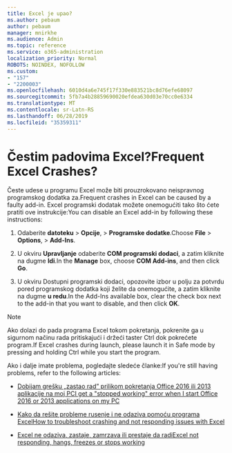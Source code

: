 ```yaml
---
title: Excel je upao?
ms.author: pebaum
author: pebaum
manager: mnirkhe
ms.audience: Admin
ms.topic: reference
ms.service: o365-administration
localization_priority: Normal
ROBOTS: NOINDEX, NOFOLLOW
ms.custom:
- "157"
- "2200003"
ms.openlocfilehash: 6010d4a6e745f17f330e883521bc8d76efe68097
ms.sourcegitcommit: 5fb7a4b28859690020efdea630d03e70cc0e6334
ms.translationtype: MT
ms.contentlocale: sr-Latn-RS
ms.lasthandoff: 06/28/2019
ms.locfileid: "35359311"
---
```

# <a name="frequent-excel-crashes"></a><span data-ttu-id="65298-102">Čestim padovima Excel?</span><span class="sxs-lookup"><span data-stu-id="65298-102">Frequent Excel Crashes?</span></span>

<span data-ttu-id="65298-103">Česte udese u programu Excel može biti prouzrokovano neispravnog programskog dodatka za.</span><span class="sxs-lookup"><span data-stu-id="65298-103">Frequent crashes in Excel can be caused by a faulty add-in.</span></span> <span data-ttu-id="65298-104">Excel programski dodatak možete onemogućiti tako što ćete pratiti ove instrukcije:</span><span class="sxs-lookup"><span data-stu-id="65298-104">You can disable an Excel add-in by following these instructions:</span></span>
  
1. <span data-ttu-id="65298-105">Odaberite **datoteku** \> **Opcije**, \> **Programske dodatke**.</span><span class="sxs-lookup"><span data-stu-id="65298-105">Choose **File** \> **Options**, \> **Add-Ins**.</span></span>

2. <span data-ttu-id="65298-106">U okviru **Upravljanje** odaberite **COM programski dodaci**, a zatim kliknite na dugme **Idi**.</span><span class="sxs-lookup"><span data-stu-id="65298-106">In the **Manage** box, choose **COM Add-ins**, and then click **Go**.</span></span>

3. <span data-ttu-id="65298-107">U okviru Dostupni programski dodaci, opozovite izbor u polju za potvrdu pored programskog dodatka koji želite da onemogućite, a zatim kliknite na dugme **u redu**.</span><span class="sxs-lookup"><span data-stu-id="65298-107">In the Add-Ins available box, clear the check box next to the add-in that you want to disable, and then click **OK**.</span></span>

> [!NOTE]
> <span data-ttu-id="65298-108">Ako dolazi do pada programa Excel tokom pokretanja, pokrenite ga u sigurnom načinu rada pritiskajući i držeći taster Ctrl dok pokrećete program.</span><span class="sxs-lookup"><span data-stu-id="65298-108">If Excel crashes during launch, please launch it in Safe mode by pressing and holding Ctrl while you start the program.</span></span>
  
<span data-ttu-id="65298-109">Ako i dalje imate problema, pogledajte sledeće članke:</span><span class="sxs-lookup"><span data-stu-id="65298-109">If you're still having problems, refer to the following articles:</span></span>
  
- [<span data-ttu-id="65298-110">Dobijam grešku „zastao rad” prilikom pokretanja Office 2016 ili 2013 aplikacije na moj PC</span><span class="sxs-lookup"><span data-stu-id="65298-110">I get a "stopped working" error when I start Office 2016 or 2013 applications on my PC</span></span>](https://support.office.com/article/52bd7985-4e99-4a35-84c8-2d9b8301a2fa.aspx)

- [<span data-ttu-id="65298-111">Kako da rešite probleme rusenje i ne odaziva pomoću programa Excel</span><span class="sxs-lookup"><span data-stu-id="65298-111">How to troubleshoot crashing and not responding issues with Excel</span></span>](https://support.microsoft.com/help/2758592/how-to-troubleshoot-crashing-and-not-responding-issues-with-excel)

- [<span data-ttu-id="65298-112">Excel ne odaziva, zastaje, zamrzava ili prestaje da radi</span><span class="sxs-lookup"><span data-stu-id="65298-112">Excel not responding, hangs, freezes or stops working</span></span>](https://support.office.com/article/37e7d3c9-9e84-40bf-a805-4ca6853a1ff4.aspx)

